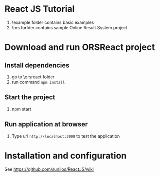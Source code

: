 # React JS Tutorial 

1. \example folder contains basic examples 
1. \ors forlder contains sample Online Result System project

# Download and run ORSReact project

## Install dependencies 
1. go to \orsreact folder 
2. run command `npm install`

## Start the project 
1. npm start

## Run application at browser 
1. Type url `http://localhost:3000` to test the application 

# Installation and configuration 

See https://github.com/sunilos/ReactJS/wiki

